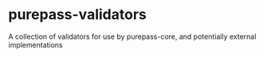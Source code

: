 # purepass-validators
A collection of validators for use by purepass-core, and potentially external implementations